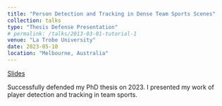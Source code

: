 ```yaml
---
title: "Person Detection and Tracking in Dense Team Sports Scenes"
collection: talks
type: "Thesis Defense Presentation"
# permalink: /talks/2013-03-01-tutorial-1
venue: "La Trobe University"
date: 2023-05-10
location: "Melbourne, Australia"
---
```


[Slides](https://www.dropbox.com/scl/fi/yc72oen0f4vcgrhkpwfet/pre-submission-presentation.pptx?rlkey=tcwu6m8e6vzcxuwbsng2u34xe&st=m79r2zna&dl=0)

Successfully defended my PhD thesis on 2023. I presented my work of player detection and tracking in team sports.

